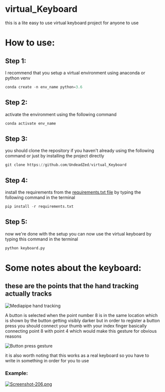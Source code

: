 # virtual_Keyboard
this is a lite easy to use virtual keyboard project for anyone to use

# How to use:

## Step 1: 

I recommend that you setup a virtual environment using anaconda or python venv

```python
conda create -n env_name python=3.6
```

## Step 2:

activate the environment using the following command

```python
conda activate env_name
```

## Step 3:

you should clone the repository if you haven't already using the following command or just by installing the project directly

```python
git clone https://github.com/UndeadZed/virtual_Keyboard
```

## Step 4:

install the requirements from the [requirements.txt file](https://github.com/UndeadZed/virtual_Keyboard/blob/main/requirements.txt) by typing the following command in the terminal

```python
pip install -r requirements.txt
```

## Step 5:

now we're done with the setup you can now use the virtual keyboard by typing this command in the terminal

```python
python keyboard.py
```

# Some notes about the keyboard:

## these are the points that the hand tracking actually tracks

![Mediapipe hand tracking](https://google.github.io/mediapipe/images/mobile/hand_landmarks.png)

A button is selected when the point number 8 is in the same location which is shown by the button getting visibly darker but in order to register a button press you should connect your thumb with your index finger basically connecting point 8 with point 4 which would make this gesture for obvious reasons


![Button press gesture](https://bostonglobe-prod.cdn.arcpublishing.com/resizer/fdHfgp51LzfrOwfP1mtQw0iAD88=/1440x0/arc-anglerfish-arc2-prod-bostonglobe.s3.amazonaws.com/public/UJPHCNAIXEI6NLRQD4MDZH4XQA.jpg)


it is also worth noting that this works as a real keyboard so you have to write in something in order for you to use

### Example:

[![Screenshot-206.png](https://i.postimg.cc/zf18s1hJ/Screenshot-206.png)](https://postimg.cc/Hr3qMR3K)



